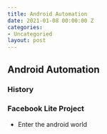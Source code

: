 ```yaml
---
title: Android Automation
date: 2021-01-08 00:00:00 Z
categories:
- Uncategoried
layout: post
---
```


## Android Automation 
### History

### Facebook Lite Project
- Enter the android world